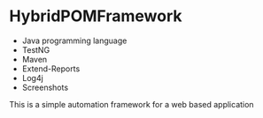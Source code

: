# HybridPOMFramework

- Java programming language
- TestNG 
- Maven
- Extend-Reports
- Log4j
- Screenshots

This is a simple automation framework for a web based application
